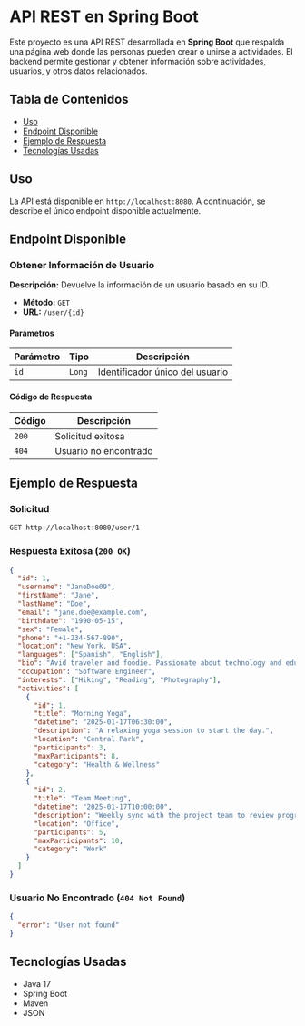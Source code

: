 # API REST en Spring Boot

Este proyecto es una API REST desarrollada en **Spring Boot** que respalda una página web donde las personas pueden crear o unirse a actividades. El backend permite gestionar y obtener información sobre actividades, usuarios, y otros datos relacionados.

## Tabla de Contenidos
- [Uso](#uso)
- [Endpoint Disponible](#endpoint-disponible)
- [Ejemplo de Respuesta](#ejemplo-de-respuesta)
- [Tecnologías Usadas](#tecnologías-usadas)
## Uso

La API está disponible en `http://localhost:8080`. A continuación, se describe el único endpoint disponible actualmente.

## Endpoint Disponible

### Obtener Información de Usuario

**Descripción:** Devuelve la información de un usuario basado en su ID.

- **Método:** `GET`
- **URL:** `/user/{id}`

#### Parámetros

| Parámetro | Tipo   | Descripción                  |
|-----------|--------|------------------------------|
| `id`      | `Long` | Identificador único del usuario |

#### Código de Respuesta

| Código | Descripción               |
|--------|---------------------------|
| `200`  | Solicitud exitosa         |
| `404`  | Usuario no encontrado     |

## Ejemplo de Respuesta

### Solicitud

```bash
GET http://localhost:8080/user/1
```

### Respuesta Exitosa (`200 OK`)

```json
{
  "id": 1,
  "username": "JaneDoe09",
  "firstName": "Jane",
  "lastName": "Doe",
  "email": "jane.doe@example.com",
  "birthdate": "1990-05-15",
  "sex": "Female",
  "phone": "+1-234-567-890",
  "location": "New York, USA",
  "languages": ["Spanish", "English"],
  "bio": "Avid traveler and foodie. Passionate about technology and education.",
  "occupation": "Software Engineer",
  "interests": ["Hiking", "Reading", "Photography"],
  "activities": [
    {
      "id": 1,
      "title": "Morning Yoga",
      "datetime": "2025-01-17T06:30:00",
      "description": "A relaxing yoga session to start the day.",
      "location": "Central Park",
      "participants": 3,
      "maxParticipants": 8,
      "category": "Health & Wellness"
    },
    {
      "id": 2,
      "title": "Team Meeting",
      "datetime": "2025-01-17T10:00:00",
      "description": "Weekly sync with the project team to review progress.",
      "location": "Office",
      "participants": 5,
      "maxParticipants": 10,
      "category": "Work"
    }
  ]
}
```

### Usuario No Encontrado (`404 Not Found`)

```json
{
  "error": "User not found"
}
```

## Tecnologías Usadas

- Java 17
- Spring Boot
- Maven
- JSON
